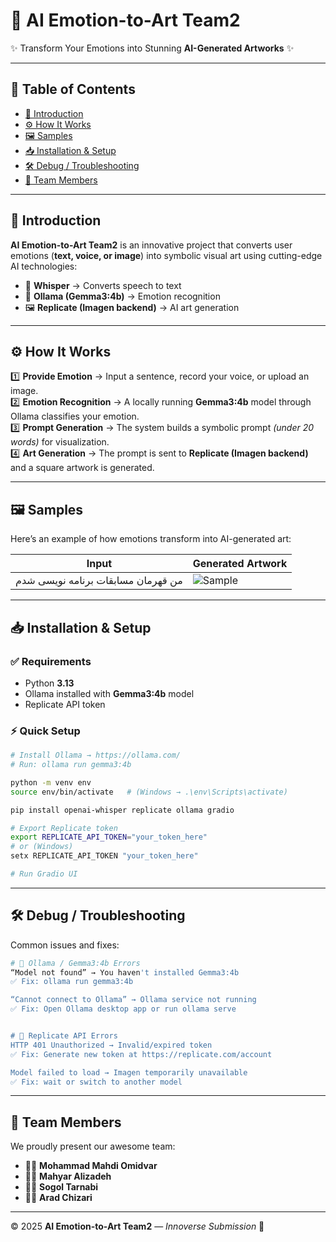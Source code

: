 # 🎨 AI Emotion-to-Art Team2

✨ Transform Your Emotions into Stunning **AI-Generated Artworks** ✨

---

## 📌 Table of Contents
- [👋 Introduction](#-introduction)
- [⚙️ How It Works](#️-how-it-works)
- [🖼️ Samples](#️-samples)
- [📥 Installation & Setup](#-installation--setup)
- [🛠️ Debug / Troubleshooting](#️-debug--troubleshooting)
- [👥 Team Members](#-team-members)

---

## 👋 Introduction
**AI Emotion-to-Art Team2** is an innovative project that converts user emotions (**text, voice, or image**) into symbolic visual art using cutting-edge AI technologies:

- 🎤 **Whisper** → Converts speech to text  
- 🤖 **Ollama (Gemma3:4b)** → Emotion recognition  
- 🖼️ **Replicate (Imagen backend)** → AI art generation  

---

## ⚙️ How It Works
1️⃣ **Provide Emotion** → Input a sentence, record your voice, or upload an image.  
2️⃣ **Emotion Recognition** → A locally running **Gemma3:4b** model through Ollama classifies your emotion.  
3️⃣ **Prompt Generation** → The system builds a symbolic prompt *(under 20 words)* for visualization.  
4️⃣ **Art Generation** → The prompt is sent to **Replicate (Imagen backend)** and a square artwork is generated.  

---

## 🖼️ Samples
Here’s an example of how emotions transform into AI-generated art:  

| Input | Generated Artwork |
|-------|-------------------|
| من قهرمان مسابقات برنامه نویسی شدم | ![Sample](assest/1.png) |

---

## 📥 Installation & Setup

### ✅ Requirements
- Python **3.13**
- Ollama installed with **Gemma3:4b** model
- Replicate API token

### ⚡ Quick Setup
```bash
# Install Ollama → https://ollama.com/
# Run: ollama run gemma3:4b

python -m venv env
source env/bin/activate   # (Windows → .\env\Scripts\activate)

pip install openai-whisper replicate ollama gradio

# Export Replicate token
export REPLICATE_API_TOKEN="your_token_here"
# or (Windows)
setx REPLICATE_API_TOKEN "your_token_here"

# Run Gradio UI
```

---

## 🛠️ Debug / Troubleshooting

Common issues and fixes:  

```bash
# 🚫 Ollama / Gemma3:4b Errors
“Model not found” → You haven't installed Gemma3:4b  
✅ Fix: ollama run gemma3:4b

“Cannot connect to Ollama” → Ollama service not running  
✅ Fix: Open Ollama desktop app or run ollama serve


# 🚫 Replicate API Errors
HTTP 401 Unauthorized → Invalid/expired token  
✅ Fix: Generate new token at https://replicate.com/account

Model failed to load → Imagen temporarily unavailable  
✅ Fix: wait or switch to another model
```

---

## 👥 Team Members
We proudly present our awesome team:  

- 🧑‍💻 **Mohammad Mahdi Omidvar**  
- 🧑‍💻 **Mahyar Alizadeh**  
- 🧑‍💻 **Sogol Tarnabi**  
- 🧑‍💻 **Arad Chizari**  

---

© 2025 **AI Emotion-to-Art Team2** — *Innoverse Submission* 🚀  

  
